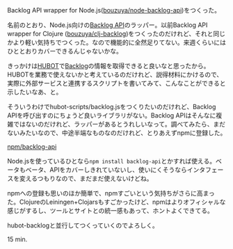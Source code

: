 Backlog API wrapper for Node.js([bouzuya/node-backlog-api][])をつくった。

名前のとおり、Node.js向けの[Backlog API][backlog-api]のラッパー。以前Backlog API wrapper for Clojure ([bouzuya/clj-backlog][])をつくったのだけれど、それと同じかより軽い気持ちでつくった。なので機能的に全然足りてない。来週くらいにはひととおりカバーできるんじゃないかな。

きっかけは[HUBOT][github/hubot]で[Backlog][backlog]の情報を取得できると良いなと思ったから。HUBOTを業務で使えないかと考えているのだけれど、説得材料にかけるので、実際に外部サービスと連携するスクリプトを書いてみて、こんなことができると示したいなあ、と。

そういうわけでhubot-scripts/backlog.jsをつくりたいのだけれど、Backlog APIを呼び出すのにちょうど良いライブラリがない。Backlog APIはそんなに複雑ではないのだけれど、ラッパーがあるとうれしいなって。調べてみたら、まだないみたいなので、中途半端なものなのだけれど、とりあえずnpmに登録した。

[npm/backlog-api][]

Node.jsを使っているひとなら`npm install backlog-api`とかすれば使える。ベータもベータ、APIをカバーしきれていないし、使いにくそうならインタフェースを変えるつもりなので、まだまだ使えないけどね。

npmへの登録も思いのほか簡単で、npmすごいという気持ちがさらに高まった。ClojureのLeiningen+Clojarsもすごかったけど、npmはよりオフィシャルな感じがするし、ツールとサイトとの統一感もあって、ホントよくできてる。

hubot-backlogと並行してつくっていくのでよろしく。

15 min.

[bouzuya/node-backlog-api]: https://github.com/bouzuya/node-backlog-api
[bouzuya/clj-backlog]: https://github.com/bouzuya/clj-backlog
[github/hubot]: https://github.com/github/hubot
[backlog]: http://backlog.jp/
[backlog-api]: http://www.backlog.jp/api/
[npm/backlog-api]: https://npmjs.org/package/backlog-api

